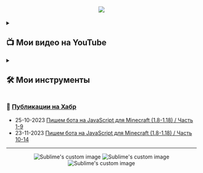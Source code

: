 <h1 align="center">
  <a href="https://git.io/typing-svg">
    <img src="https://readme-typing-svg.herokuapp.com/?lines=Привет+мир!+👋;&center=true&size=30">
  </a>
</h1>

<!-- Карточки видео на ютубе -->
<details> 
  <summary><h2>📺 Мои видео на YouTube</h2></summary>
<a href="https://www.youtube.com/watch?v=96WVxAyhIpY&t"><img src="https://ytcards.demolab.com/?id=96WVxAyhIpY&title=Minecraft (1.8 - 1.18) - Пишем бота на JavaScript (Mineflayer). Урок 16: WEB Инвентарь&lang=en&timestamp=1696868769&background_color=%230d1117&title_color=%23ffffff&stats_color=%23dedede&max_title_lines=2&width=250&border_radius=5&duration=172"></a>
<a href="https://www.youtube.com/watch?v=UMPxn4rXbPk&t"><img src="https://ytcards.demolab.com/?id=UMPxn4rXbPk&title=Minecraft(1.8 - 1.18) - Пишем бота на JavaScript (Mineflayer). Урок 15: WEB Радар&lang=en&timestamp=1696868769&background_color=%230d1117&title_color=%23ffffff&stats_color=%23dedede&max_title_lines=2&width=250&border_radius=5&duration=172"></a>
<a href="https://www.youtube.com/watch?v=XiqmHTewQq4"><img src="https://ytcards.demolab.com/?id=XiqmHTewQq4&title=Minecraft(1.8 - 1.18)-Пишем бота на JavaScript (Mineflayer).Урок 14:Автоматическая экипировка брони&lang=en&timestamp=1696868769&background_color=%230d1117&title_color=%23ffffff&stats_color=%23dedede&max_title_lines=2&width=250&border_radius=5&duration=172"></a>
<a href="https://www.youtube.com/watch?v=zcSPobxdQEI&t"><img src="https://ytcards.demolab.com/?id=zcSPobxdQEI&title=Minecraft(1.8 - 1.18)-Пишем бота на JavaScript (Mineflayer).Урок 13:Автоматическая экипировка тотема&lang=en&timestamp=1696868769&background_color=%230d1117&title_color=%23ffffff&stats_color=%23dedede&max_title_lines=2&width=250&border_radius=5&duration=172"></a>
<a href="https://www.youtube.com/watch?v=S7cFkHagoeY&t"><img src="https://ytcards.demolab.com/?id=S7cFkHagoeY&title=Minecraft (1.8 - 1.18) - Minecraft (1.8 - 1.18)-Пишем бота на JavaScript (Mineflayer).Урок 12: Значения еды и здоровья&lang=en&timestamp=1696868769&background_color=%230d1117&title_color=%23ffffff&stats_color=%23dedede&max_title_lines=2&width=250&border_radius=5&duration=172"></a>
<a href="https://www.youtube.com/watch?v=Zc2iakPZbLw&t"><img src="https://ytcards.demolab.com/?id=Zc2iakPZbLw&title=Minecraft (1.8 - 1.18)-Пишем бота на JavaScript (Mineflayer).Урок 11: Взаимодействие с коровами&lang=en&timestamp=1696868769&background_color=%230d1117&title_color=%23ffffff&stats_color=%23dedede&max_title_lines=2&width=250&border_radius=5&duration=172"></a>
</details>

<details> 
  <summary><h2>🛠️ Мои инструменты</h2></summary>
  <!-- Some badges are from https://github.com/Ileriayo/markdown-badges -->

  <h3>👨‍💻 Языки программирования и языки разметки</h3>

  <p>
      <a href="https://github.com/search?q=user%3ADenverCoder1+language%3Acsharp"><img alt="C#" src="https://custom-icon-badges.demolab.com/badge/C%23-68217A.svg?logo=cs2&logoColor=white"></a>
      <a href="https://github.com/search?q=user%3ADenverCoder1+language%3Acss"><img alt="CSS" src="https://img.shields.io/badge/CSS-1572B6.svg?logo=css3&logoColor=white"></a>
      <a href="https://github.com/search?q=user%3ADenverCoder1+language%3Ahtml"><img alt="HTML" src="https://img.shields.io/badge/HTML-E34F26.svg?logo=html5&logoColor=white"></a>
      <a href="https://github.com/search?q=user%3ADenverCoder1+language%3Ajava"><img alt="Java" src="https://custom-icon-badges.demolab.com/badge/Java-007396.svg?logo=java&logoColor=white"></a>
      <a href="https://github.com/search?q=user%3ADenverCoder1+language%3Ajavascript"><img alt="JavaScript" src="https://img.shields.io/badge/JavaScript-F7DF1E.svg?logo=javascript&logoColor=black"></a>
      <a href="https://github.com/search?q=user%3ADenverCoder1+language%3Ajavascript"><img alt="Node.js" src="https://img.shields.io/badge/Node.js-43853D.svg?logo=node.js&logoColor=white"></a>
      <a href="https://github.com/search?q=user%3ADenverCoder1+language%3Aphp"><img alt="PHP" src="https://img.shields.io/badge/PHP-777BB4.svg?logo=php&logoColor=white"></a>
      <a href="https://github.com/search?q=user%3ADenverCoder1+language%3Apython"><img alt="Python" src="https://img.shields.io/badge/Python-14354C.svg?logo=python&logoColor=white"></a>
      <a href="https://github.com/search?q=user%3ADenverCoder1+language%3Asql"><img alt="SQL" src="https://custom-icon-badges.demolab.com/badge/SQL-025E8C.svg?logo=database&logoColor=white"></a>
      <a href="https://github.com/search?q=user%3ADenverCoder1+language%3Asvg"><img alt="SVG+XML" src="https://img.shields.io/badge/SVG%2BXML-e0982c.svg?logo=svg&logoColor=white"></a>
  </p>
  <h3>🗄️ Базы данных и облачный хостинг</h3>
  <p>
      <a href="#"><img alt="MySQL" src="https://img.shields.io/badge/MySQL-00f.svg?logo=mysql&logoColor=white"></a>
      <a href="#"><img alt="PostgreSQL" src ="https://img.shields.io/badge/PostgreSQL-316192.svg?logo=postgresql&logoColor=white"></a>
     
  </p>
  <h3>💻 Программное обеспечение и инструменты</h3>
  <p>
      <a href="#"><img alt="Adobe" src="https://img.shields.io/badge/Adobe-FF0000.svg?logo=adobe&logoColor=white"></a>
      <a href="#"><img alt="Android" src="https://img.shields.io/badge/Android-3DDC84?logo=android&logoColor=white"></a>
      <a href="#"><img alt="Android Studio" src="https://img.shields.io/badge/Android%20Studio-008678.svg?logo=android-studio&logoColor=white"></a>
      <a href="#"><img alt="Audacity" src="https://img.shields.io/badge/-Audacity-0000CC?logo=audacity&logoColor=white"></a>
      <a href="#"><img alt="Git" src="https://img.shields.io/badge/Git-F05033.svg?logo=git&logoColor=white"></a>
      <a href="#"><img alt="GitHub Desktop" src="https://img.shields.io/badge/GitHub%20Desktop-8034A9.svg?logo=github&logoColor=white"></a>
      <a href="#"><img alt="OBS Studio" src="https://img.shields.io/badge/-OBS-302E31?logo=obs-studio&logoColor=white"></a>
      <a href="#"><img alt="Visual Studio Code" src="https://img.shields.io/badge/Visual%20Studio%20Code-0078d7.svg?logo=visual-studio-code&logoColor=white"></a>
      <a href="#"><img alt="WebStorm" src="https://img.shields.io/badge/Web%20Storm%20-0058d9.svg?logo=WebStorm&logoColor=white"></a>
  </p>
</details>

### :pencil: [Публикации на Хабр](https://habr.com/ru/users/SergeyFedorenko/publications/articles/)
<!--START_SECTION:blog-posts-->
-   25-10-2023 [Пишем бота на JavaScript для Minecraft (1.8-1.18) / Часть 1-9](https://habr.com/ru/articles/695372/)
-   23-11-2023 [Пишем бота на JavaScript для Minecraft (1.8-1.18) / Часть 10-14](https://habr.com/ru/articles/701056/)
<!--END_SECTION:blog-posts-->
-----
<p align="center">
  <img src="http://github-profile-summary-cards.vercel.app/api/cards/profile-details?username=Sergey-Fedorenko&theme=aura_dark" alt="Sublime's custom image"/>
    <img src="http://github-profile-summary-cards.vercel.app/api/cards/repos-per-language?username=Sergey-Fedorenko&theme=aura_dark" alt="Sublime's custom image"/>
    <img src="http://github-profile-summary-cards.vercel.app/api/cards/stats?username=Sergey-Fedorenko&theme=aura_dark" alt="Sublime's custom image"/>
</p>
